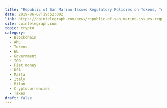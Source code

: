 ```yaml
---
title: "Republic of San Marino Issues Regulatory Policies on Tokens, Token Offerings"
date: 2019-06-07T19:52:00Z
link: https://cointelegraph.com/news/republic-of-san-marino-issues-regulatory-policies-on-tokens-token-offerings?utm_medium=RSS&utm_source=hune
site: cointelegraph.com
topic: crypto
category:
  - Blockchain
  - AML
  - Tokens
  - EU
  - Government
  - ICO
  - Fiat money
  - USA
  - Malta
  - Italy
  - Milan
  - Cryptocurrencies
  - Taxes
draft: false
---
```

